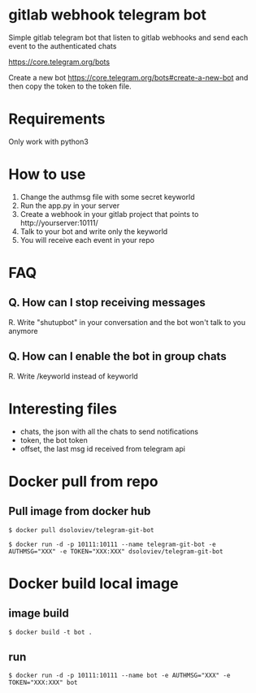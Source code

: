 # gitlab webhook telegram bot

Simple gitlab telegram bot that listen to gitlab webhooks and send each event
to the authenticated chats

https://core.telegram.org/bots

Create a new bot https://core.telegram.org/bots#create-a-new-bot
and then copy the token to the token file.

# Requirements 
Only work with python3

# How to use

1. Change the authmsg file with some secret keyworld
1. Run the app.py in your server
1. Create a webhook in your gitlab project that points to
   http://yourserver:10111/
1. Talk to your bot and write only the keyworld
1. You will receive each event in your repo

# FAQ

## Q. How can I stop receiving messages
R. Write "shutupbot" in your conversation and the bot won't talk to you anymore

## Q. How can I enable the bot in group chats
R. Write /keyworld instead of keyworld

# Interesting files

 * chats, the json with all the chats to send notifications
 * token, the bot token
 * offset, the last msg id received from telegram api


# Docker pull from repo
## Pull image from docker hub
```shell
$ docker pull dsoloviev/telegram-git-bot
```
```shell
$ docker run -d -p 10111:10111 --name telegram-git-bot -e AUTHMSG="XXX" -e TOKEN="XXX:XXX" dsoloviev/telegram-git-bot
```

# Docker build local image
## image build
```shell
$ docker build -t bot .
```
## run
```shell
$ docker run -d -p 10111:10111 --name bot -e AUTHMSG="XXX" -e TOKEN="XXX:XXX" bot
```